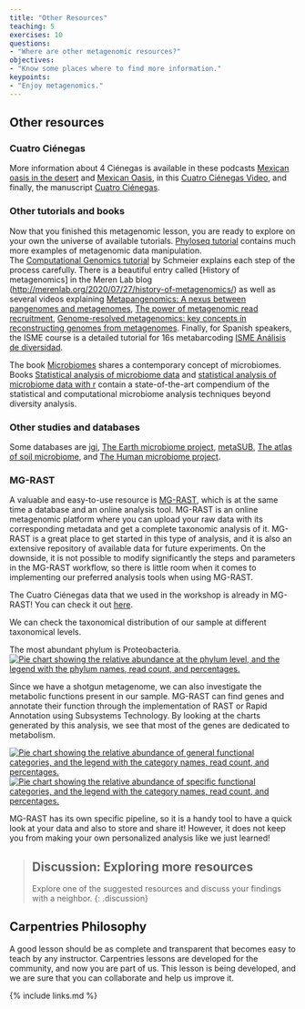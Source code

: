 ```yaml
---
title: "Other Resources"
teaching: 5
exercises: 10
questions:
- "Where are other metagenomic resources?"
objectives:
- "Know some places where to find more information."
keypoints:
- "Enjoy metagenomics."
---
```


## Other resources 
### Cuatro Ciénegas
More information about 4 Ciénegas is available in these podcasts 
[Mexican oasis in the desert](https://www.sciencemag.org/podcast/oasis-biodiversity-mexican-desert-and-making-sound-heat) 
and [Mexican Oasis]( https://youtu.be/xMMm_GKZsnU), in this 
[Cuatro Ciénegas Video](https://www.youtube.com/embed/VzImXRI9wYE?autoplay=1&rel=0), 
and finally, the manuscript 
[Cuatro Ciénegas](https://www.sciencemag.org/news/2020/06/pools-mexican-desert-are-window-earth-s-early-life).

### Other tutorials and books  
Now that you finished this metagenomic lesson, you are ready 
to explore on your own the universe of available tutorials. 
[Phyloseq tutorial](https://joey711.github.io/phyloseq/) contains much more examples of metagenomic data manipulation.  
The [Computational Genomics tutorial](https://genomics.sschmeier.com/) 
by Schmeier explains each step of the process carefully. There is a beautiful entry called [History of metagenomics] in the Meren Lab blog (http://merenlab.org/2020/07/27/history-of-metagenomics/) 
as well as several videos explaining 
[Metapangenomics: A nexus between pangenomes and metagenomes](https://youtu.be/C3fHlccFxJw), 
[The power of metagenomic read recruitment](https://youtu.be/MqD4aN1p1qA),
[Genome-resolved metagenomics: key concepts in reconstructing genomes from metagenomes](https://youtu.be/RjNdHGK4ruo). 
Finally, for Spanish speakers, the ISME course is a detailed tutorial 
for 16s metabarcoding 
[ISME Análisis de diversidad](https://www.castrolab.org/post/bienvenidos-al-curso-precongreso-isme-la-2019/).   

The book [Microbiomes](https://link.springer.com/book/10.1007/978-3-030-65317-0) shares a contemporary concept of microbiomes. Books 
[Statistical analysis of microbiome data](https://link.springer.com/book/10.1007/978-3-030-73351-3) 
and [statistical analysis of microbiome data with r](https://link.springer.com/book/10.1007/978-981-13-1534-3) 
contain a state-of-the-art compendium of the statistical and computational 
microbiome analysis techniques beyond diversity analysis.    

### Other studies and databases    
Some databases are [jgi](https://img.jgi.doe.gov/), 
[The Earth microbiome project](https://earthmicrobiome.org/), 
[metaSUB](http://metasub.org/), 
[The atlas of soil microbiome](https://www.science.org/doi/10.1126/science.aap9516), 
and [The Human microbiome project](https://hmpdacc.org/).  

### MG-RAST

A valuable and easy-to-use resource is [MG-RAST](https://www.mg-rast.org/), which is 
at the same time a database and an online analysis tool. MG-RAST is
an online metagenomic platform where you can upload your raw data with its 
corresponding metadata and get a complete taxonomic analysis of it. MG-RAST is 
a great place to get started in this type of analysis, and it is also an extensive 
repository of available data for future experiments. On the downside, it 
is not possible to modify significantly the steps and parameters in the MG-RAST 
workflow, so there is little room when it comes to implementing our preferred 
analysis tools when using MG-RAST.

The Cuatro Ciénegas data that we used in the workshop is already in MG-RAST! 
You can check it out [here](https://www.mg-rast.org/mgmain.html?mgpage=project&project=mgp96823). 

We can check the taxonomical distribution of our sample at different taxonomical levels.

The most abundant phylum is Proteobacteria.  
<a href="../fig/03-11-02.png">
  <img src="../fig/03-11-02.png" alt="Pie chart showing the relative abundance at the phylum level, and the legend with the phylum names, read count, and percentages." />
</a>

Since we have a shotgun metagenome, we can also investigate the metabolic functions 
present in our sample. MG-RAST can find genes and annotate their function through the implementation of RAST or Rapid Annotation using Subsystems Technology. 
By looking at the charts generated by this analysis, we see that most of the genes
are dedicated to metabolism.  

<a href="../fig/03-11-04.png">
  <img src="../fig/03-11-04.png" alt="Pie chart showing the relative abundance of general functional categories, and the legend with the category names, read count, and percentages." />
</a>

<a href="../fig/03-11-05.png">
  <img src="../fig/03-11-05.png" alt="Pie chart showing the relative abundance of specific functional categories, and the legend with the category names, read count, and percentages." />
</a>

MG-RAST has its own specific pipeline, so it is a handy tool to have a quick look at your data and also to store and share it! However, it does not keep you from making your own personalized analysis like we just learned!

<!-- [Evomics](http://evomics.org/learning/genomics/), [Data Carpentry in 16S Metagenomics](https://datacarpentry.org/blog/2017/11/16s-dc)  -->

> ## Discussion: Exploring more resources
>
> Explore one of the suggested resources and discuss your findings with a neighbor.
{: .discussion}


## Carpentries Philosophy
A good lesson should be as complete and transparent that becomes easy to teach by any instructor. 
Carpentries lessons are developed for the community, and now you are part of us. 
This lesson is being developed, and we are sure that you can collaborate and help us improve it.  
<!--## How do our results compare with the original research-->  
<!-- ## How can we improve the data analysis!--->  
                             
{% include links.md %}
